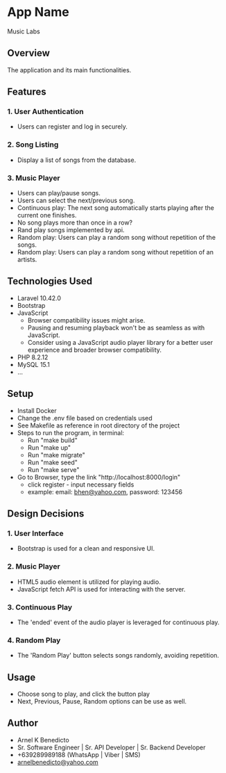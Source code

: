 # App Name

Music Labs

## Overview

The application and its main functionalities.

## Features

### 1. User Authentication

-   Users can register and log in securely.

### 2. Song Listing

-   Display a list of songs from the database.

### 3. Music Player

-   Users can play/pause songs.
-   Users can select the next/previous song.
-   Continuous play: The next song automatically starts playing after the current one finishes.
-   No song plays more than once in a row?
-   Rand play songs implemented by api.
-   Random play: Users can play a random song without repetition of the songs.
-   Random play: Users can play a random song without repetition of an artists.

## Technologies Used

-   Laravel 10.42.0
-   Bootstrap
-   JavaScript
    -   Browser compatibility issues might arise.
    -   Pausing and resuming playback won't be as seamless as with JavaScript.
    -   Consider using a JavaScript audio player library for a better user experience and broader browser compatibility.
-   PHP 8.2.12
-   MySQL 15.1
-   ...

## Setup

-   Install Docker
-   Change the .env file based on credentials used
-   See Makefile as reference in root directory of the project
-   Steps to run the program, in terminal:
    -   Run "make build"
    -   Run "make up"
    -   Run "make migrate"
    -   Run "make seed"
    -   Run "make serve"
-   Go to Browser, type the link "http://localhost:8000/login"
    -   click register - input necessary fields
    -   example: email: bhen@yahoo.com, password: 123456

## Design Decisions

### 1. User Interface

-   Bootstrap is used for a clean and responsive UI.

### 2. Music Player

-   HTML5 audio element is utilized for playing audio.
-   JavaScript fetch API is used for interacting with the server.

### 3. Continuous Play

-   The 'ended' event of the audio player is leveraged for continuous play.

### 4. Random Play

-   The 'Random Play' button selects songs randomly, avoiding repetition.

## Usage

-   Choose song to play, and click the button play
-   Next, Previous, Pause, Random options can be use as well.

## Author

-   Arnel K Benedicto
-   Sr. Software Engineer | Sr. API Developer | Sr. Backend Developer
-   +639289989188 (WhatsApp | Viber | SMS)
-   arnelbenedicto@yahoo.com
